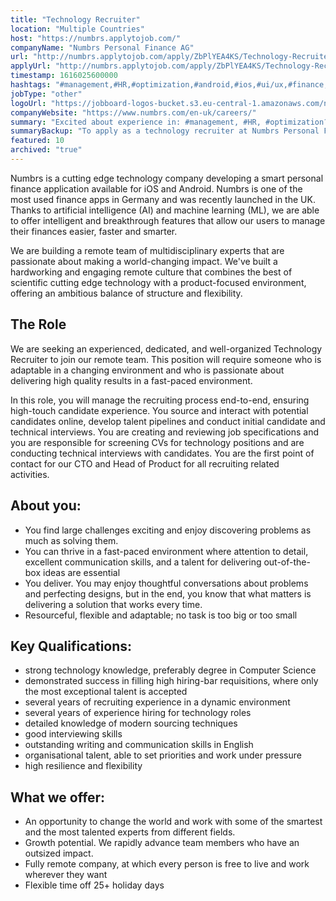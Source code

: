 ```yaml
---
title: "Technology Recruiter"
location: "Multiple Countries"
host: "https://numbrs.applytojob.com/"
companyName: "Numbrs Personal Finance AG"
url: "http://numbrs.applytojob.com/apply/ZbPlYEA4KS/Technology-Recruiter-Remote"
applyUrl: "http://numbrs.applytojob.com/apply/ZbPlYEA4KS/Technology-Recruiter-Remote"
timestamp: 1616025600000
hashtags: "#management,#HR,#optimization,#android,#ios,#ui/ux,#finance,#office,#English"
jobType: "other"
logoUrl: "https://jobboard-logos-bucket.s3.eu-central-1.amazonaws.com/numbrs-personal-finance-ag"
companyWebsite: "https://www.numbrs.com/en-uk/careers/"
summary: "Excited about experience in: #management, #HR, #optimization? Check out this job post!"
summaryBackup: "To apply as a technology recruiter at Numbrs Personal Finance AG, you preferably need to have some knowledge of: #management, #android, #ios."
featured: 10
archived: "true"
---
```


Numbrs is a cutting edge technology company developing a smart personal finance application available for iOS and Android. Numbrs is one of the most used finance apps in Germany and was recently launched in the UK. Thanks to artificial intelligence (AI) and machine learning (ML), we are able to offer intelligent and breakthrough features that allow our users to manage their finances easier, faster and smarter.

We are building a remote team of multidisciplinary experts that are passionate about making a world-changing impact. We've built a hardworking and engaging remote culture that combines the best of scientific cutting edge technology with a product-focused environment, offering an ambitious balance of structure and flexibility.

## The Role

We are seeking an experienced, dedicated, and well-organized Technology Recruiter to join our remote team. This position will require someone who is adaptable in a changing environment and who is passionate about delivering high quality results in a fast-paced environment.

In this role, you will manage the recruiting process end-to-end, ensuring high-touch candidate experience. You source and interact with potential candidates online, develop talent pipelines and conduct initial candidate and technical interviews. You are creating and reviewing job specifications and you are responsible for screening CVs for technology positions and are conducting technical interviews with candidates. You are the first point of contact for our CTO and Head of Product for all recruiting related activities.  

## About you:

*   You find large challenges exciting and enjoy discovering problems as much as solving them.
*   You can thrive in a fast-paced environment where attention to detail, excellent communication skills, and a talent for delivering out-of-the-box ideas are essential
*   You deliver. You may enjoy thoughtful conversations about problems and perfecting designs, but in the end, you know that what matters is delivering a solution that works every time.
*   Resourceful, flexible and adaptable; no task is too big or too small

## Key Qualifications:

*   strong technology knowledge, preferably degree in Computer Science
*   demonstrated success in filling high hiring-bar requisitions, where only the most exceptional talent is accepted
*   several years of recruiting experience in a dynamic environment
*   several years of experience hiring for technology roles
*   detailed knowledge of modern sourcing techniques
*   good interviewing skills
*   outstanding writing and communication skills in English
*   organisational talent, able to set priorities and work under pressure
*   high resilience and flexibility

## What we offer:

*   An opportunity to change the world and work with some of the smartest and the most talented experts from different fields. 
*   Growth potential. We rapidly advance team members who have an outsized impact. 
*   Fully remote company, at which every person is free to live and work wherever they want
*   Flexible time off 25+ holiday days
